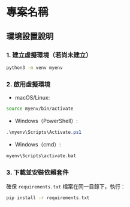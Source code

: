 # 專案名稱

## 環境設置說明

### 1. 建立虛擬環境（若尚未建立）

```bash
python3 -m venv myenv
```

### 2. 啟用虛擬環境

- macOS/Linux:

```bash
source myenv/bin/activate
```

- Windows（PowerShell）:

```powershell
.\myenv\Scripts\Activate.ps1
```

- Windows（cmd）:

```cmd
myenv\Scripts\activate.bat
```

### 3. 下載並安裝依賴套件

確保 `requirements.txt` 檔案在同一目錄下，執行：

```bash
pip install -r requirements.txt
```
